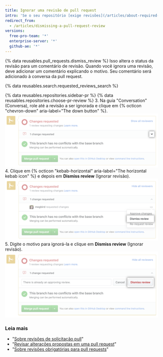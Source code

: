 ```yaml
---
title: Ignorar uma revisão de pull request
intro: 'Se o seu repositório [exige revisões](/articles/about-required-reviews-for-pull-requests), você pode ignorar revisões de pull request que já não sejam mais válidas ou que não tenham sido aprovadas pelo revisor.'
redirect_from:
  - /articles/dismissing-a-pull-request-review
versions:
  free-pro-team: '*'
  enterprise-server: '*'
  github-ae: '*'
---
```


{% data reusables.pull_requests.dismiss_review %}
Isso altera o status da revisão para um comentário de revisão. Quando você ignora uma revisão, deve adicionar um comentário explicando o motivo. Seu comentário será adicionado à conversa da pull request.

{% data reusables.search.requested_reviews_search %}

{% data reusables.repositories.sidebar-pr %}
{% data reusables.repositories.choose-pr-review %}
3. Na guia "Conversation" (Conversa), role até a revisão a ser ignorada e clique em {% octicon "chevron-down" aria-label="The down button" %}. ![Ícone de divisa na caixa de merge](/assets/images/help/pull_requests/merge_box/pull-request-open-menu.png)
4. Clique em {% octicon "kebab-horizontal" aria-label="The horizontal kebab icon" %} e depois em **Dismiss review** (Ignorar revisão). ![Ícone de kebab na caixa de merge](/assets/images/help/pull_requests/merge_box/pull-request-dismiss-review.png)
5. Digite o motivo para ignorá-la e clique em **Dismiss review** (Ignorar revisão). ![Botão Dismiss review (Ignorar revisão)](/assets/images/help/pull_requests/merge_box/pull-request-dismiss-review-button.png)

### Leia mais

- "[Sobre revisões de solicitação pull](/articles/about-pull-request-reviews)"
- "[Revisar alterações propostas em uma pull request](/articles/reviewing-proposed-changes-in-a-pull-request)"
- "[Sobre revisões obrigatórias para pull requests](/articles/about-required-reviews-for-pull-requests)"
